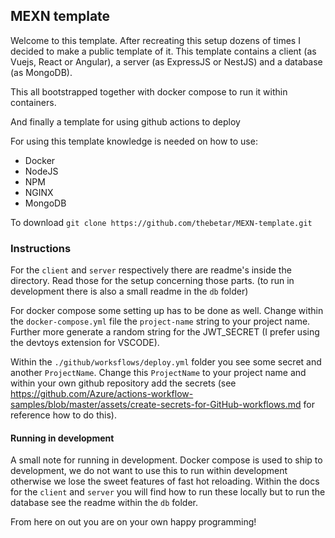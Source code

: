 ## MEXN template

Welcome to this template. After recreating this setup dozens of times I decided to make a public template of it.
This template contains a client (as Vuejs, React or Angular), a server (as ExpressJS or NestJS) and a database (as MongoDB).

This all bootstrapped together with docker compose to run it within containers.

And finally a template for using github actions to deploy

For using this template knowledge is needed on how to use:

-   Docker
-   NodeJS
-   NPM
-   NGINX
-   MongoDB

To download
`git clone https://github.com/thebetar/MEXN-template.git`

### Instructions

For the `client` and `server` respectively there are readme's inside the directory. Read those for the setup concerning those parts.
(to run in development there is also a small readme in the `db` folder)

For docker compose some setting up has to be done as well. Change within the `docker-compose.yml` file the `project-name` string to your project name.
Further more generate a random string for the JWT_SECRET (I prefer using the devtoys extension for VSCODE).

Within the `./github/worksflows/deploy.yml` folder you see some secret and another `ProjectName`. Change this `ProjectName` to your project name and within your own github repository add the secrets (see https://github.com/Azure/actions-workflow-samples/blob/master/assets/create-secrets-for-GitHub-workflows.md for reference how to do this).

#### Running in development

A small note for running in development. Docker compose is used to ship to development, we do not want to use this to run within development otherwise we lose the sweet features of fast hot reloading. Within the docs for the `client` and `server` you will find how to run these locally but to run the database see the readme within the `db` folder.

From here on out you are on your own happy programming!
